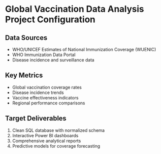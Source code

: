 
# Global Vaccination Data Analysis Project Configuration

## Data Sources
- WHO/UNICEF Estimates of National Immunization Coverage (WUENIC)
- WHO Immunization Data Portal
- Disease incidence and surveillance data

## Key Metrics
- Global vaccination coverage rates
- Disease incidence trends
- Vaccine effectiveness indicators
- Regional performance comparisons

## Target Deliverables
1. Clean SQL database with normalized schema
2. Interactive Power BI dashboards
3. Comprehensive analytical reports
4. Predictive models for coverage forecasting
